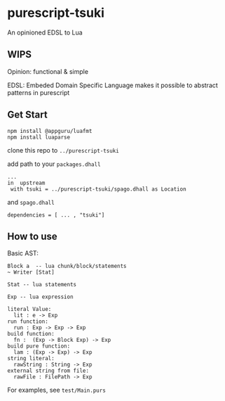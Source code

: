 # purescript-tsuki
An opinioned EDSL to Lua

## WIPS

Opinion: functional & simple

EDSL: Embeded Domain Specific Language makes it possible to abstract patterns in purescript

## Get Start

```
npm install @appguru/luafmt
npm install luaparse
```
clone this repo to ``../purescript-tsuki``

add path to your ``packages.dhall``

```
...
in  upstream
 with tsuki = ../purescript-tsuki/spago.dhall as Location 
```
and ``spago.dhall``
```
dependencies = [ ... , "tsuki"]
```

## How to use

Basic AST:
```
Block a  -- lua chunk/block/statements
~ Writer [Stat]

Stat -- lua statements 

Exp -- lua expression
```
```
literal Value: 
  lit : e -> Exp
run function: 
  run : Exp -> Exp -> Exp
build function: 
  fn :  (Exp -> Block Exp) -> Exp
build pure function: 
  lam : (Exp -> Exp) -> Exp
string literal: 
  rawString : String -> Exp
external string from file: 
  rawFile : FilePath -> Exp
```
For examples, see ``test/Main.purs``
